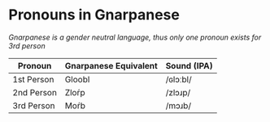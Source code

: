 # Pronouns in Gnarpanese
*Gnarpanese is a gender neutral language, thus only one pronoun*
*exists for 3rd person*

|  Pronoun  | Gnarpanese Equivalent | Sound (IPA) |
| --------- | --------------------- | ----------- |
|1st Person | Gloobl                |  /ɢlɔːbl/   |
|2nd Person | Zloŕp                 |  /zlɔɹp/    |
|3rd Person | Moŕb                  |  /mɔɹb/     |